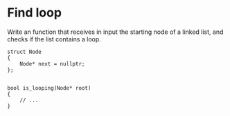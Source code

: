 # Find loop

Write an function that receives in input the starting node of a linked list, and checks if the list contains a loop.

```
struct Node
{
    Node* next = nullptr;
};


bool is_looping(Node* root)
{
    // ...
}
```
